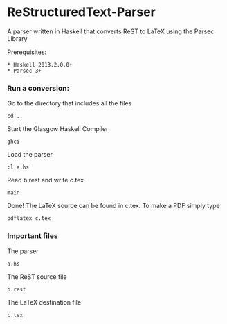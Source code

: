 ReStructuredText-Parser
=======================

A parser written in Haskell that converts ReST to LaTeX using the Parsec Library

Prerequisites:

    * Haskell 2013.2.0.0+
    * Parsec 3+

### Run a conversion:

Go to the directory that includes all the files

    cd ..
    
Start the Glasgow Haskell Compiler

    ghci
    
Load the parser
    
    :l a.hs
    
Read b.rest and write c.tex
    
    main
    
Done! The LaTeX source can be found in c.tex. To make a PDF simply type

    pdflatex c.tex

### Important files

The parser

    a.hs
    
The ReST source file

    b.rest
    
The LaTeX destination file

    c.tex
